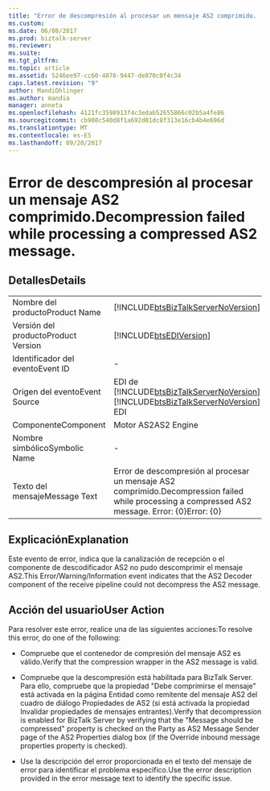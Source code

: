 ```yaml
---
title: "Error de descompresión al procesar un mensaje AS2 comprimido. | Microsoft Docs"
ms.custom: 
ms.date: 06/08/2017
ms.prod: biztalk-server
ms.reviewer: 
ms.suite: 
ms.tgt_pltfrm: 
ms.topic: article
ms.assetid: 5246ee97-cc60-4878-9447-de870c0f4c34
caps.latest.revision: "9"
author: MandiOhlinger
ms.author: mandia
manager: anneta
ms.openlocfilehash: 4121fc3598913f4c3edab52655866c02b5a4fe86
ms.sourcegitcommit: cb908c540d8f1a692d01dc8f313e16cb4b4e696d
ms.translationtype: MT
ms.contentlocale: es-ES
ms.lasthandoff: 09/20/2017
---
```

# <a name="decompression-failed-while-processing-a-compressed-as2-message"></a><span data-ttu-id="d15f2-103">Error de descompresión al procesar un mensaje AS2 comprimido.</span><span class="sxs-lookup"><span data-stu-id="d15f2-103">Decompression failed while processing a compressed AS2 message.</span></span>
## <a name="details"></a><span data-ttu-id="d15f2-104">Detalles</span><span class="sxs-lookup"><span data-stu-id="d15f2-104">Details</span></span>  
  
|||  
|-|-|  
|<span data-ttu-id="d15f2-105">Nombre del producto</span><span class="sxs-lookup"><span data-stu-id="d15f2-105">Product Name</span></span>|[!INCLUDE[btsBizTalkServerNoVersion](../includes/btsbiztalkservernoversion-md.md)]|  
|<span data-ttu-id="d15f2-106">Versión del producto</span><span class="sxs-lookup"><span data-stu-id="d15f2-106">Product Version</span></span>|[!INCLUDE[btsEDIVersion](../includes/btsediversion-md.md)]|  
|<span data-ttu-id="d15f2-107">Identificador del evento</span><span class="sxs-lookup"><span data-stu-id="d15f2-107">Event ID</span></span>|-|  
|<span data-ttu-id="d15f2-108">Origen del evento</span><span class="sxs-lookup"><span data-stu-id="d15f2-108">Event Source</span></span>|<span data-ttu-id="d15f2-109">EDI de [!INCLUDE[btsBizTalkServerNoVersion](../includes/btsbiztalkservernoversion-md.md)]</span><span class="sxs-lookup"><span data-stu-id="d15f2-109">[!INCLUDE[btsBizTalkServerNoVersion](../includes/btsbiztalkservernoversion-md.md)] EDI</span></span>|  
|<span data-ttu-id="d15f2-110">Componente</span><span class="sxs-lookup"><span data-stu-id="d15f2-110">Component</span></span>|<span data-ttu-id="d15f2-111">Motor AS2</span><span class="sxs-lookup"><span data-stu-id="d15f2-111">AS2 Engine</span></span>|  
|<span data-ttu-id="d15f2-112">Nombre simbólico</span><span class="sxs-lookup"><span data-stu-id="d15f2-112">Symbolic Name</span></span>|-|  
|<span data-ttu-id="d15f2-113">Texto del mensaje</span><span class="sxs-lookup"><span data-stu-id="d15f2-113">Message Text</span></span>|<span data-ttu-id="d15f2-114">Error de descompresión al procesar un mensaje AS2 comprimido.</span><span class="sxs-lookup"><span data-stu-id="d15f2-114">Decompression failed while processing a compressed AS2 message.</span></span> <span data-ttu-id="d15f2-115">Error: {0}</span><span class="sxs-lookup"><span data-stu-id="d15f2-115">Error: {0}</span></span>|  
  
## <a name="explanation"></a><span data-ttu-id="d15f2-116">Explicación</span><span class="sxs-lookup"><span data-stu-id="d15f2-116">Explanation</span></span>  
 <span data-ttu-id="d15f2-117">Este evento de error,  indica que la canalización de recepción o el componente de descodificador AS2 no pudo descomprimir el mensaje AS2.</span><span class="sxs-lookup"><span data-stu-id="d15f2-117">This Error/Warning/Information event indicates that the AS2 Decoder component of the receive pipeline could not decompress the AS2 message.</span></span>  
  
## <a name="user-action"></a><span data-ttu-id="d15f2-118">Acción del usuario</span><span class="sxs-lookup"><span data-stu-id="d15f2-118">User Action</span></span>  
 <span data-ttu-id="d15f2-119">Para resolver este error, realice una de las siguientes acciones:</span><span class="sxs-lookup"><span data-stu-id="d15f2-119">To resolve this error, do one of the following:</span></span>  
  
-   <span data-ttu-id="d15f2-120">Compruebe que el contenedor de compresión del mensaje AS2 es válido.</span><span class="sxs-lookup"><span data-stu-id="d15f2-120">Verify that the compression wrapper in the AS2 message is valid.</span></span>  
  
-   <span data-ttu-id="d15f2-121">Compruebe que la descompresión está habilitada para BizTalk Server. Para ello, compruebe que la propiedad "Debe comprimirse el mensaje" está activada en la página Entidad como remitente del mensaje AS2 del cuadro de diálogo Propiedades de AS2 (si está activada la propiedad Invalidar propiedades de mensajes entrantes).</span><span class="sxs-lookup"><span data-stu-id="d15f2-121">Verify that decompression is enabled for BizTalk Server by verifying that the "Message should be compressed" property is checked on the Party as AS2 Message Sender page of the AS2 Properties dialog box (if the Override inbound message properties property is checked).</span></span>  
  
-   <span data-ttu-id="d15f2-122">Use la descripción del error proporcionada en el texto del mensaje de error para identificar el problema específico.</span><span class="sxs-lookup"><span data-stu-id="d15f2-122">Use the error description provided in the error message text to identify the specific issue.</span></span>